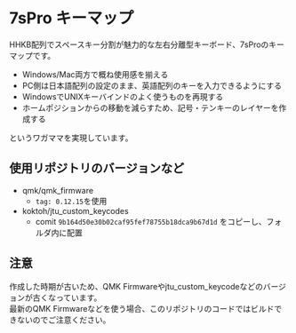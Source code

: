 # 7sPro キーマップ

HHKB配列でスペースキー分割が魅力的な左右分離型キーボード、7sProのキーマップです。

- Windows/Mac両方で概ね使用感を揃える
- PC側は日本語配列の設定のまま、英語配列のキーを入力できるようにする
- WindowsでUNIXキーバインドのよく使うものを再現する
- ホームポジションからの移動を減らすため、記号・テンキーのレイヤーを作成する

というワガママを実現しています。

## 使用リポジトリのバージョンなど
- qmk/qmk_firmware
  - `tag: 0.12.15`を使用
- koktoh/jtu_custom_keycodes
  - comit `9b164d50e30b02caf95fef78755b18dca9b67d1d` をコピーし、フォルダ内に配置

## 注意
作成した時期が古いため、QMK Firmwareやjtu_custom_keycodeなどのバージョンが古くなっています。  
最新のQMK Firmwareなどを使う場合、このリポジトリのコードではビルドできないのでご注意ください。